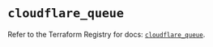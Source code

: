 # `cloudflare_queue`

Refer to the Terraform Registry for docs: [`cloudflare_queue`](https://registry.terraform.io/providers/cloudflare/cloudflare/4.52.0/docs/resources/queue).
